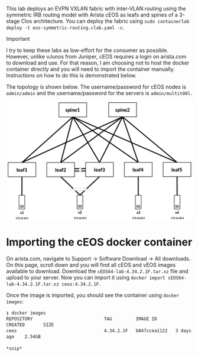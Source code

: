 This lab deploys an EVPN VXLAN fabric with inter-VLAN routing using the symmetric IRB routing model with Arista cEOS as leafs and spines of a 3-stage Clos architecture. You can deploy the fabric using `sudo containerlab deploy -t eos-symmetric-routing.clab.yaml -c`.

> [!IMPORTANT]
> I try to keep these labs as low-effort for the consumer as possible. However, unlike vJunos from Juniper, cEOS requires a login on arista.com to download and use. For that reason, I am choosing not to host the docker container directly and you will need to import the container manually. Instructions on how to do this is demonstrated below.

The topology is shown below. The username/password for cEOS nodes is `admin/admin` and the username/password for the servers is `admin/multit00l`.

![ceos-symmetric-routing-topology](/static/images/ceos-symmetric-routing.png)

# Importing the cEOS docker container

On arista.com, navigate to Support -> Software Download -> All downloads. On this page, scroll down and you will find all cEOS and vEOS images available to download. Download the `cEOS64-lab-4.34.2.1F.tar.xz` file and upload to your server. Now you can import it using `docker import cEOS64-lab-4.34.2.1F.tar.xz ceos:4.34.2.1F`.

Once the image is imported, you should see the container using `docker images`:

```
❯ docker images
REPOSITORY                           TAG         IMAGE ID       CREATED       SIZE
ceos                                 4.34.2.1F   b047ccea1122   3 days ago    2.54GB

*snip*
```